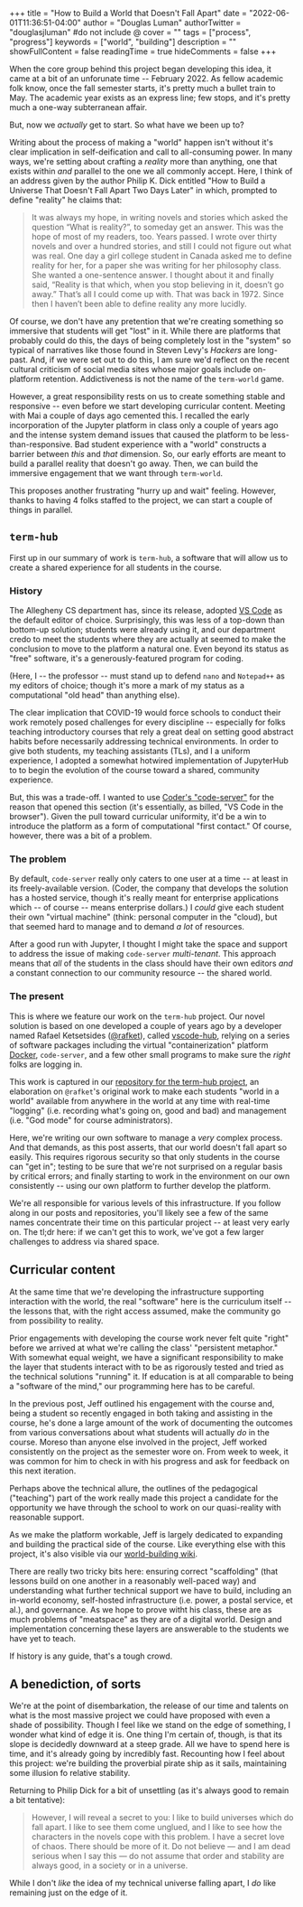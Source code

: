 +++
title = "How to Build a World that Doesn't Fall Apart"
date = "2022-06-01T11:36:51-04:00"
author = "Douglas Luman"
authorTwitter = "douglasjluman" #do not include @
cover = ""
tags = ["process", "progress"]
keywords = ["world", "building"]
description = ""
showFullContent = false
readingTime = true
hideComments = false
+++

When the core group behind this project began developing this idea, it came at a bit of an unforunate time -- February 2022. As fellow academic 
folk know, once the fall semester starts, it's pretty much a bullet train to May. The academic year exists as an express line; few stops, and 
it's pretty much a one-way subterranean affair.

But, now we _actually_ get to start. So what have we been up to?

Writing about the process of making a "world" happen isn't without it's clear implication in self-deification and call to all-consuming power. 
In many ways, we're setting about crafting a _reality_ more than anything, one that exists within _and_ parallel to the one we all commonly
accept. Here, I think of an address given by the author Philip K. Dick entitled "How to Build a Universe That Doesn't Fall Apart Two Days Later"
in which, prompted to define "reality" he claims that:

> It was always my hope, in writing novels and stories which asked the question “What is reality?”, to someday get an answer. This was the hope 
> of most of my readers, too. Years passed. I wrote over thirty novels and over a hundred stories, and still I could not figure out what was real.
> One day a girl college student in Canada asked me to define reality for her, for a paper she was writing for her philosophy class. 
> She wanted a one-sentence answer. I thought about it and finally said, “Reality is that which, when you stop believing in it, doesn’t go away.” 
> That’s all I could come up with. That was back in 1972. Since then I haven’t been able to define reality any more lucidly.
 
Of course, we don't have any pretention that we're creating something so immersive that students will get "lost" in it. While there are platforms
that probably could do this, the days of being completely lost in the "system" so typical of narratives like those found in Steven Levy's _Hackers_
are long-past. And, if we were set out to do this, I am sure we'd reflect on the recent cultural criticism of social media sites whose major goals
include on-platform retention. Addictiveness is not the name of the `term-world` game.

However, a great responsibility rests on us to create something stable and responsive -- even before we start developing curricular content. Meeting
with Mai a couple of days ago cemented this. I recalled the early incorporation of the Jupyter platform in class only a couple of years ago and the
intense system demand issues that caused the platform to be less-than-responsive. Bad student experience with a "world" constructs a barrier between
_this_ and _that_ dimension. So, our early efforts are meant to build a parallel reality that doesn't go away. Then, we can build the immersive
engagement that we want through `term-world`.

This proposes another frustrating "hurry up and wait" feeling. However, thanks to having 4 folks staffed to the project, we can start a couple
of things in parallel.

## `term-hub`

First up in our summary of work is `term-hub`, a software that will allow us to create a shared experience for all students in the course.

### History

The Allegheny CS department has, since its release, adopted [VS Code](https://code.visualstudio.com/) as the default editor of choice. Surprisingly, 
this was less of a top-down than bottom-up solution; students were already using it, and our department credo to meet the students where they are 
actually at seemed to make the conclusion to move to the platform a natural one. Even beyond its status as "free" software, it's a generously-featured
program for coding.

(Here, I -- the professor -- must stand up to defend `nano` and `Notepad++` as my editors of choice; though it's more a mark of my status as a
computational "old head" than anything else).

The clear implication that COVID-19 would force schools to conduct their work remotely posed challenges for every discipline -- especially for folks
teaching introductory courses that rely a great deal on setting good abstract habits before necessarily addressing technical environments. In order to
give both students, my teaching assistants (TLs), and I a uniform experience, I adopted a somewhat hotwired implementation of JupyterHub to to begin
the evolution of the course toward a shared, community experience.

But, this was a trade-off. I wanted to use [Coder's "code-server"](https://github.com/coder/code-serverhttps://github.com/coder/code-server) for the reason
that opened this section (it's essentially, as billed, "VS Code in the browser"). Given the pull toward curricular uniformity, it'd be a win to introduce
the platform as a form of computational "first contact." Of course, however, there was a bit of a problem.

### The problem

By default, `code-server` really only caters to one user at a time -- at least in its freely-available version. (Coder, the company that develops the 
solution has a hosted service, though it's really meant for enterprise applications which -- of course -- means enterprise dollars.) I _could_ give
each student their own "virtual machine" (think: personal computer in the "cloud), but that seemed hard to manage and to demand _a lot_ of resources.

After a good run with Jupyter, I thought I might take the space and support to address the issue of making `code-server` _multi-tenant_. This approach
means that _all_ of the students in the class should have their own editors _and_ a constant connection to our community resource -- the shared world.

### The present

This is where we feature our work on the `term-hub` project. Our novel solution is based on one developed a couple of years ago by a developer named
Rafael Ketsetsides ([@rafket](https://github.com/rafket)), called [vscode-hub](https://github.com/rafket/vscode-hub), relying on a series of software packages including the virtual "containerization" platform
[Docker](https://docker.io), `code-server`, and a few other small programs to make sure the _right_ folks are logging in.

This work is captured in our [repository for the term-hub project](https://github.com/term-world/term-hubhttps://github.com/term-world/term-hub), an elaboration
on `@rafket`'s original work to make each students "world in a world" available from anywhere in the world at any time with real-time "logging" (i.e. recording
what's going on, good and bad) and management (i.e. "God mode" for course administrators).

Here, we're writing our own software to manage a _very_ complex process. And that demands, as this post asserts, that our world doesn't fall apart so easily.
This requires rigorous security so that only students in the course can "get in"; testing to be sure that we're not surprised on a regular basis by critical
errors; and finally starting to work in the environment on our own consistently -- using our own platform to further develop the platform.

We're all responsible for various levels of this infrastructure. If you follow along in our posts and repositories, you'll likely see a few of the same
names concentrate their time on this particular project -- at least very early on. The tl;dr here: if we can't get this to work, we've got a few
larger challenges to address via shared space.

## Curricular content

At the same time that we're developing the infrastructure supporting interaction with the world, the real "software" here is the curriculum itself -- the
lessons that, with the right access assumed, make the community go from possibility to reality. 

Prior engagements with developing the course work never felt quite "right" before we arrived at what we're calling the class' "persistent metaphor." With
somewhat equal weight, we have a significant responsibility to make the layer that students interact with to be as rigorously tested and tried as the 
technical solutions "running" it. If education is at all comparable to being a "software of the mind," our programming here has to be careful.

In the previous post, Jeff outlined his engagement with the course and, being a student so recently engaged in both taking and assisting in the course, he's
done a large amount of the work of documenting the outcomes from various conversations about what students will actually _do_ in the course. Moreso than
anyone else involved in the project, Jeff worked consistently on the project as the semester wore on. From week to week, it was common for him to check in
with his progress and ask for feedback on this next iteration.

Perhaps above the technical allure, the outlines of the pedagogical ("teaching") part of the work really made this project a candidate for the opportunity we 
have through the school to work on our quasi-reality with reasonable support.

As we make the platform workable, Jeff is largely dedicated to expanding and building the practical side of the course. Like everything else with this project, 
it's also visible via our [world-building wiki](https://github.com/term-world/world-building/wiki).

There are really two tricky bits here: ensuring correct "scaffolding" (that lessons build on one another in a reasonably well-paced way) and understanding what
further technical support we have to build, including an in-world economy, self-hosted infrastructure (i.e. power, a postal service, et al.), and governance. As
we hope to prove witht his class, these are as much problems of "meatspace" as they are of a digital world. Design and implementation concerning these layers
are answerable to the students we have yet to teach.

If history is any guide, that's a tough crowd.

## A benediction, of sorts

We're at the point of disembarkation, the release of our time and talents on what is the most massive project we could have proposed with even a shade of
possibility. Though I feel like we stand on the edge of something, I wonder what kind of edge it is. One thing I'm certain of, though, is that its slope is
decidedly downward at a steep grade. All we have to spend here is time, and it's already going by incredibly fast. Recounting how I feel about this project:
we're building the proverbial pirate ship as it sails, maintaining some illusion fo relative stability.

Returning to Philip Dick for a bit of unsettling (as it's always good to remain a bit tentative):

> However, I will reveal a secret to you: I like to build universes which do fall apart. I like to see them come unglued, and I like to see how the characters 
> in the novels cope with this problem. I have a secret love of chaos. There should be more of it. Do not believe — and I am dead serious when I say this — do 
> not assume that order and stability are always good, in a society or in a universe.

While I don't _like_ the idea of my technical universe falling apart, I _do_ like remaining just on the edge of it.
